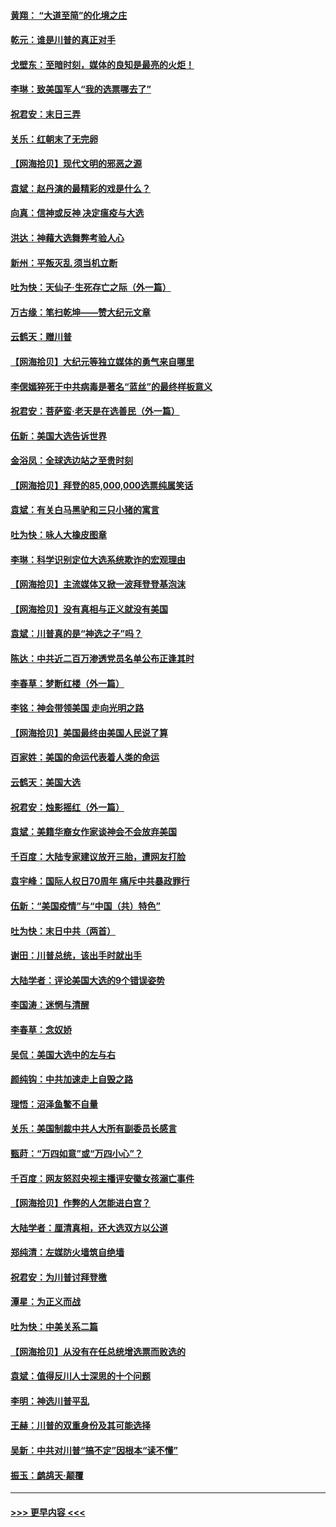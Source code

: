 #### [黄翔： “大道至简”的化境之庄](../pages/nsc993/n12637541.md?t=12230102) 
#### [乾元：谁是川普的真正对手](../pages/nsc993/n12637090.md?t=12230102) 
#### [戈壁东：至暗时刻，媒体的良知是最亮的火炬！](../pages/nsc993/n12637042.md?t=12230102) 
#### [李琳：致美国军人“我的选票哪去了”](../pages/nsc993/n12635351.md?t=12230102) 
#### [祝君安：末日三弄](../pages/nsc993/n12635324.md?t=12230102) 
#### [关乐：红朝末了无完卵](../pages/nsc993/n12635315.md?t=12230102) 
#### [【网海拾贝】现代文明的邪恶之源](../pages/nsc993/n12634425.md?t=12230102) 
#### [袁斌：赵丹演的最精彩的戏是什么？](../pages/nsc993/n12633316.md?t=12230102) 
#### [向真：信神或反神 决定瘟疫与大选](../pages/nsc993/n12632710.md?t=12230102) 
#### [洪达：神藉大选舞弊考验人心](../pages/nsc993/n12631962.md?t=12230102) 
#### [新州：平叛灭乱  须当机立断](../pages/nsc993/n12631946.md?t=12230102) 
#### [吐为快：天仙子‧生死存亡之际（外一篇）](../pages/nsc993/n12631927.md?t=12230102) 
#### [万古缘：笔扫乾坤——赞大纪元文章](../pages/nsc993/n12631922.md?t=12230102) 
#### [云鹤天：赠川普](../pages/nsc993/n12631823.md?t=12230102) 
#### [【网海拾贝】大纪元等独立媒体的勇气来自哪里](../pages/nsc993/n12629961.md?t=12230102) 
#### [李偲嫣猝死于中共病毒是著名“蓝丝”的最终样板意义](../pages/nsc993/n12628812.md?t=12230102) 
#### [祝君安：菩萨蛮·老天是在选善民（外一篇）](../pages/nsc993/n12628793.md?t=12230102) 
#### [伍新：美国大选告诉世界](../pages/nsc993/n12628768.md?t=12230102) 
#### [金浴凤：全球选边站之至贵时刻](../pages/nsc993/n12627318.md?t=12230102) 
#### [【网海拾贝】拜登的85,000,000选票纯属笑话](../pages/nsc993/n12626569.md?t=12230102) 
#### [袁斌：有关白马黑驴和三只小猪的寓言](../pages/nsc993/n12626198.md?t=12230102) 
#### [吐为快：咏人大橡皮图章](../pages/nsc993/n12624470.md?t=12230102) 
#### [李琳：科学识别定位大选系统欺诈的宏观理由](../pages/nsc993/n12624340.md?t=12230102) 
#### [【网海拾贝】主流媒体又掀一波拜登登基泡沫](../pages/nsc993/n12624000.md?t=12230102) 
#### [【网海拾贝】没有真相与正义就没有美国](../pages/nsc993/n12621885.md?t=12230102) 
#### [袁斌：川普真的是“神选之子”吗？](../pages/nsc993/n12621749.md?t=12230102) 
#### [陈达：中共近二百万渗透党员名单公布正逢其时](../pages/nsc993/n12620870.md?t=12230102) 
#### [李春草：梦断红楼（外一篇）](../pages/nsc993/n12619122.md?t=12230102) 
#### [李铭：神会带领美国 走向光明之路](../pages/nsc993/n12618584.md?t=12230102) 
#### [【网海拾贝】美国最终由美国人民说了算](../pages/nsc993/n12617255.md?t=12230102) 
#### [百家姓：美国的命运代表着人类的命运](../pages/nsc993/n12615838.md?t=12230102) 
#### [云鹤天：美国大选](../pages/nsc993/n12615994.md?t=12230102) 
#### [祝君安：烛影摇红（外一篇）](../pages/nsc993/n12615975.md?t=12230102) 
#### [袁斌：美籍华裔女作家谈神会不会放弃美国](../pages/nsc993/n12615263.md?t=12230102) 
#### [千百度：大陆专家建议放开三胎，遭网友打脸](../pages/nsc993/n12614456.md?t=12230102) 
#### [袁宇峰：国际人权日70周年 痛斥中共暴政罪行](../pages/nsc993/n12611965.md?t=12230102) 
#### [伍新：“美国疫情”与“中国（共）特色”](../pages/nsc993/n12611463.md?t=12230102) 
#### [吐为快：末日中共（两首）](../pages/nsc993/n12611461.md?t=12230102) 
#### [谢田：川普总统，该出手时就出手](../pages/nsc993/n12610905.md?t=12230102) 
#### [大陆学者：评论美国大选的9个错误姿势](../pages/nsc993/n12609586.md?t=12230102) 
#### [李国涛：迷惘与清醒](../pages/nsc993/n12607532.md?t=12230102) 
#### [李春草：念奴娇](../pages/nsc993/n12607083.md?t=12230102) 
#### [吴侃：美国大选中的左与右](../pages/nsc993/n12607054.md?t=12230102) 
#### [颜纯钩：中共加速走上自毁之路](../pages/nsc993/n12606473.md?t=12230102) 
#### [理悟：沼泽鱼鳖不自量](../pages/nsc993/n12606454.md?t=12230102) 
#### [关乐：美国制裁中共人大所有副委员长感言](../pages/nsc993/n12606442.md?t=12230102) 
#### [甄莳：“万四如意”或“万四小心”？](../pages/nsc993/n12606091.md?t=12230102) 
#### [千百度：网友怒怼央视主播评安徽女孩溺亡事件](../pages/nsc993/n12605370.md?t=12230102) 
#### [【网海拾贝】作弊的人怎能进白宫？](../pages/nsc993/n12603546.md?t=12230102) 
#### [大陆学者：厘清真相，还大选双方以公道](../pages/nsc993/n12603475.md?t=12230102) 
#### [郑纯清：左媒防火墙筑自绝墙](../pages/nsc993/n12602226.md?t=12230102) 
#### [祝君安：为川普讨拜登檄](../pages/nsc993/n12602199.md?t=12230102) 
#### [潭星：为正义而战](../pages/nsc993/n12600926.md?t=12230102) 
#### [吐为快：中美关系二篇](../pages/nsc993/n12600908.md?t=12230102) 
#### [【网海拾贝】从没有在任总统增选票而败选的](../pages/nsc993/n12600435.md?t=12230102) 
#### [袁斌：值得反川人士深思的十个问题](../pages/nsc993/n12600332.md?t=12230102) 
#### [李明：神选川普平乱](../pages/nsc993/n12599751.md?t=12230102) 
#### [王赫：川普的双重身份及其可能选择](../pages/nsc993/n12599723.md?t=12230102) 
#### [吴新：中共对川普“搞不定”因根本“读不懂”](../pages/nsc993/n12599502.md?t=12230102) 
#### [振玉：鹧鸪天‧颠覆](../pages/nsc993/n12599494.md?t=12230102) 

----
#### [ >>> 更早内容 <<< ](../indexes/nsc993-earlier.md)
